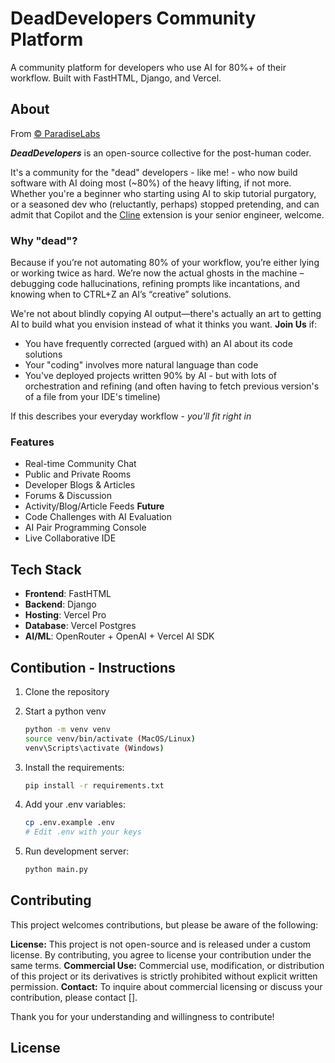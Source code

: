 # DeadDevelopers Community Platform

A community platform for developers who use AI for 80%+ of their workflow. Built with FastHTML, Django, and Vercel.

## About

From [© ParadiseLabs](https://github.com/paradiselabs-ai)

**_DeadDevelopers_** is an open-source collective for the post-human coder.

It's a community for the "dead" developers - like me! - who now build software with AI doing most (~80%) of the heavy lifting, if not more. Whether you're a beginner who starting using AI to skip tutorial purgatory, or a seasoned dev who (reluctantly, perhaps) stopped pretending, and can admit that Copilot and the [Cline](url) extension is your senior engineer, welcome.

### Why "dead"?

Because if you’re not automating 80% of your workflow, you’re either lying or working twice as hard. We’re now the actual ghosts in the machine – debugging code hallucinations, refining prompts like incantations, and knowing when to CTRL+Z an AI’s “creative” solutions.

We're not about blindly copying AI output—there's actually an art to getting AI to build what you envision instead of what it thinks you want. **Join Us** if:

- You have frequently corrected (argued with) an AI about its code solutions
- Your "coding" involves more natural language than code
- You've deployed projects written 90% by AI - but with lots of orchestration and refining (and often having to fetch previous version's of a file from your IDE's timeline)

If this describes your everyday workflow - _you'll fit right in_

### Features

- Real-time Community Chat
- Public and Private Rooms
- Developer Blogs & Articles
- Forums & Discussion
- Activity/Blog/Article Feeds
**Future**
- Code Challenges with AI Evaluation
- AI Pair Programming Console
- Live Collaborative IDE

## Tech Stack

- **Frontend**: FastHTML
- **Backend**: Django
- **Hosting**: Vercel Pro
- **Database**: Vercel Postgres
- **AI/ML**: OpenRouter + OpenAI + Vercel AI SDK

## Contibution - Instructions

1. Clone the repository
2. Start a python venv

   ```bash
   python -m venv venv
   source venv/bin/activate (MacOS/Linux)
   venv\Scripts\activate (Windows)
   ```

3. Install the requirements:

   ```bash
   pip install -r requirements.txt
   ```

4. Add your .env variables:

   ```bash
   cp .env.example .env
   # Edit .env with your keys
   ```

5. Run development server:

   ```bash
   python main.py
   ```

## Contributing

This project welcomes contributions, but please be aware of the following:

**License:** This project is not open-source and is released under a custom license. By contributing, you agree to license your contribution under the same terms.
**Commercial Use:**  Commercial use, modification, or distribution of this project or its derivatives is strictly prohibited without explicit written permission.
**Contact:** To inquire about commercial licensing or discuss your contribution, please contact [].

Thank you for your understanding and willingness to contribute!

## License
